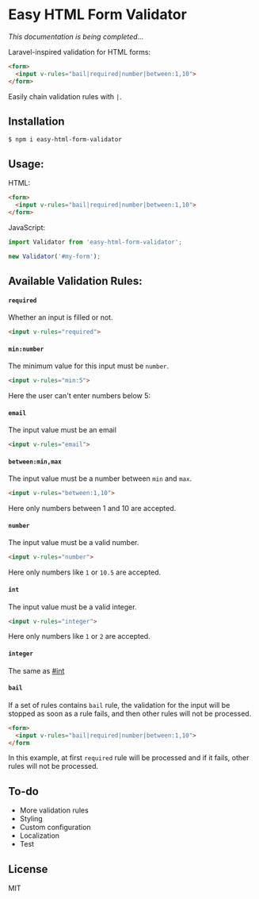 # Easy HTML Form Validator
*This documentation is being completed...*

Laravel-inspired validation for HTML forms:
```html
<form>
  <input v-rules="bail|required|number|between:1,10">
</form>
```

Easily chain validation rules with `|`.



## Installation
```
$ npm i easy-html-form-validator
```

## Usage:
HTML:
```html
<form>
  <input v-rules="bail|required|number|between:1,10">
</form>
```
JavaScript:
```javascript
import Validator from 'easy-html-form-validator';

new Validator('#my-form');
```

## Available Validation Rules:
#### `required`
Whether an input is filled or not.
```html
<input v-rules="required">
```

#### `min:number`
The minimum value for this input must be `number`.
```html
<input v-rules="min:5">
```
Here the user can't enter numbers below 5:

#### `email`
The input value must be an email
```html
<input v-rules="email">
```


#### `between:min,max`
The input value must be a number between `min` and `max`.
```html
<input v-rules="between:1,10">
```
Here only numbers between 1 and 10 are accepted.


#### `number`
The input value must be a valid number.
```html
<input v-rules="number">
```
Here only numbers like `1` or `10.5`  are accepted.

#### `int`
The input value must be a valid integer.
```html
<input v-rules="integer">
```
Here only numbers like `1` or `2`  are accepted.


#### `integer`
The same as [#int](int)

#### `bail`
If a set of rules contains `bail` rule, the validation for the input will be stopped as soon as a rule fails, and then other rules will not be processed.
```html
<form>
  <input v-rules="bail|required|number|between:1,10">
</form
```
In this example, at first `required` rule will be processed and if it fails, other rules will not be processed.

## To-do
- More validation rules
- Styling
- Custom configuration
- Localization
- Test

## License
MIT
